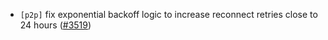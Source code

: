 - `[p2p]` fix exponential backoff logic to increase reconnect retries close to 24 hours
 ([\#3519](https://github.com/depinnetwork/por-consensus/issues/3519))

